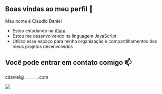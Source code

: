 ## Boas vindas ao meu perfil 💙 


Meu nome é Claudio Daniel 

- Estou estudando na [Alura](https://www.alura.com.br)
- Estou me desenvolvendo na linguagem JavaScript
- Utilizo esse espaço para minha organização e compartilhamentos dos meus projetos desenvolvidos

## Você pode entrar em contato comigo 📫

cdaniel@_______.com 


![](https://media1.tenor.com/m/CklorS0ZlHMAAAAC/naruto-weird-face.gif)

